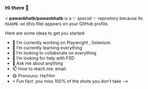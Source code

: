 ### Hi there 👋

<
**pawanbhatb/pawanbhatb** is a ✨ _special_ ✨ repository because its `README.md` (this file) appears on your GitHub profile.

Here are some ideas to get you started:

- 🔭 I’m currently working on Playwright , Selenium
- 🌱 I’m currently learning everything
- 👯 I’m looking to collaborate on everything 
- 🤔 I’m looking for help with FSD
- 💬 Ask me about anything
- 📫 How to reach me: email
- 😄 Pronouns: He/Him
- ⚡ Fun fact: you miss 100% of the shots you don't take
-->
